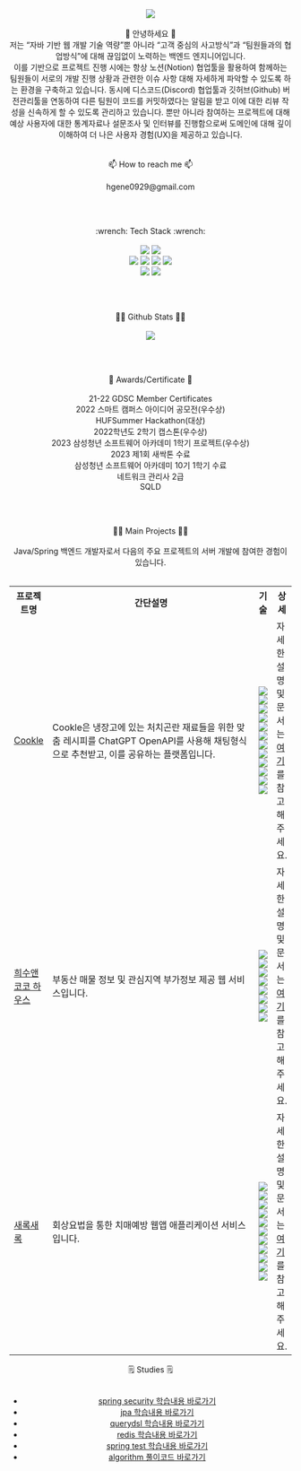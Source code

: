 <div align="center">
  <img src="https://capsule-render.vercel.app/api?type=Waving&color=auto&height=300&section=header&text=Hi!%20there&fontSize=90" />
</div>

</br>

<div align="center"> 👋 안녕하세요 👋</br>
저는 “자바 기반 웹 개발 기술 역량”뿐 아니라 “고객 중심의 사고방식”과 “팀원들과의 협업방식”에 대해 끊임없이 노력하는 백엔드 엔지니어입니다.</br>
이를 기반으로 프로젝트 진행 시에는 항상 노션(Notion) 협업툴을 활용하여 함께하는 팀원들이 서로의 개발 진행 상황과 관련한 이슈 사항 대해 자세하게 파악할 수 있도록 하는 환경을 구축하고 있습니다.
동시에 디스코드(Discord) 협업툴과 깃허브(Github) 버전관리툴을 연동하여 다른 팀원이 코드를 커밋하였다는 알림을 받고 이에 대한 리뷰 작성을 신속하게 할 수 있도록 관리하고 있습니다.
뿐만 아니라 참여하는 프로젝트에 대해 예상 사용자에 대한 통계자료나 설문조사 및 인터뷰를 진행함으로써 도메인에 대해 깊이 이해하여 더 나은 사용자 경험(UX)을 제공하고 있습니다.</br>
</div></br>

</br>

<div align="center"> 📫 How to reach me 📫 </div></br>

<div align="center">
  <span>hgene0929@gmail.com</span>
</div>

</br></br>

<div align="center"> :wrench: Tech Stack :wrench: </div></br>

<div align="center">
  <span><img src="https://img.shields.io/badge/Java-444444?style=for-the-badge&logo=Java&logoColor=orange"></span>
  <span><img src="https://img.shields.io/badge/Spring Framework-444444?style=for-the-badge&logo=Spring&logoColor=#6DB33F"></span></br>
  <span><img src="https://img.shields.io/badge/MySQL-444444?style=for-the-badge&logo=MySQL&logoColor=#4479A1"></span>
  <span><img src="https://img.shields.io/badge/MariaDB-444444?style=for-the-badge&logo=MariaDB&logoColor=#003545"></span>
  <span><img src="https://img.shields.io/badge/Redis-444444?style=for-the-badge&logo=redis&logoColor=#DC382D"></span>
  <span><img src="https://img.shields.io/badge/querydsl-444444?style=for-the-badge&logo=querydsl&logoColor=#6DB33F"></span></br>
  <span><img src="https://img.shields.io/badge/Amazon AWS-444444?style=for-the-badge&logo=amazonaws&logoColor=#232F3E"></span>
  <span><img src="https://img.shields.io/badge/Github Actions-444444?style=for-the-badge&logo=githubactions&logoColor=#2088FF"></span>
</div>

</br></br>

<div align="center"> 👷‍♂️ Github Stats 👷‍♂️ </div></br>

<div align="center">
  <img src="https://github-readme-stats.vercel.app/api?username=hgene0929&show_icons=true">
</div>

</br></br>

<div align="center"> 🥇 Awards/Certificate 🥇 </div></br>

<div align="center">
  <div> 21-22 GDSC Member Certificates</div>
  <div> 2022 스마트 캠퍼스 아이디어 공모전(우수상)</div>
  <div> HUFSummer Hackathon(대상)</div>
  <div> 2022학년도 2학기 캡스톤(우수상) </div>
  <div> 2023 삼성청년 소프트웨어 아카데미 1학기 프로젝트(우수상) </div>
  <div> 2023 제1회 새싹톤 수료 </div>
  <div> 삼성청년 소프트웨어 아카데미 10기 1학기 수료 </div>
  <div> 네트워크 관리사 2급 </div>
  <div> SQLD </div>
</div>

</br></br>

<div align="center"> 👷‍♂️ Main Projects 👷‍♂️ </div></br>

<div align="center">
  Java/Spring 백엔드 개발자로서 다음의 주요 프로젝트의 서버 개발에 참여한 경험이 있습니다.</br></br>
  <table>
    <tr>
        <th> 프로젝트명 </th>
        <th> 간단설명 </th>
        <th> 기술 </th>
        <th> 상세 </th>
    </tr>
    <tr>
        <td> <a href="https://github.com/askus-2023"> Cookle </a> </td>
      <td width="500px"> Cookle은 냉장고에 있는 처치곤란 재료들을 위한 맞춤 레시피를 ChatGPT OpenAPI를 사용해 채팅형식으로 추천받고, 이를 공유하는 플랫폼입니다.</td>
        <td>
        <img src="https://img.shields.io/badge/Java-444444?style=for-the-badge&logo=Java&logoColor=yellow">
        <img src="https://img.shields.io/badge/Spring Boot-444444?style=for-the-badge&logo=Spring Boot&logoColor=#6DB33F">
        <img src="https://img.shields.io/badge/Spring Data Jpa-444444?style=for-the-badge&logo=Spring&logoColor=#6DB33F">
        <img src="https://img.shields.io/badge/Spring Security-444444?style=for-the-badge&logo=Spring Security&logoColor=#6DB33F">
        <img src="https://img.shields.io/badge/querydsl-444444?style=for-the-badge&logo=querydsl&logoColor=#6DB33F">
        <img src="https://img.shields.io/badge/MySQL-444444?style=for-the-badge&logo=MySQL&logoColor=##4479A1">
        <img src="https://img.shields.io/badge/Amazon S3-444444?style=for-the-badge&logo=Amazon S3&logoColor=#569A31">
        <img src="https://img.shields.io/badge/Amazon EC2-444444?style=for-the-badge&logo=Amazon EC2&logoColor=#FF9900">
        <img src="https://img.shields.io/badge/Amazon CodeDeploy-444444?style=for-the-badge&logo=Amazon CodeDeploy&logoColor=##2088FF">
        <img src="https://img.shields.io/badge/GitHub Actions-444444?style=for-the-badge&logo=GitHub Actions&logoColor=##2088FF">
        <img src="https://img.shields.io/badge/Redis-444444?style=for-the-badge&logo=redis&logoColor=##2088FF">
        <img src="https://img.shields.io/badge/openai-444444?style=for-the-badge&logo=openai&logoColor=#412991">
        </td>
        <td>
          자세한 설명 및 문서는 <a href="https://github.com/askus-2023"> 여기 </a>를 참고해주세요.</br>
        </td>
    </tr>   
    <tr>
        <td> <a href="https://github.com/avalon-202n"> 희수앤코코 하우스 </a> </td>
      <td width="500px">부동산 매물 정보 및 관심지역 부가정보 제공 웹 서비스입니다.</td>
        <td>
        <img src="https://img.shields.io/badge/Java-444444?style=for-the-badge&logo=Java&logoColor=yellow">
        <img src="https://img.shields.io/badge/Spring Boot-444444?style=for-the-badge&logo=Spring Boot&logoColor=#6DB33F">
        <img src="https://img.shields.io/badge/Spring Data Jpa-444444?style=for-the-badge&logo=Spring&logoColor=#6DB33F">
        <img src="https://img.shields.io/badge/Spring Security-444444?style=for-the-badge&logo=Spring Security&logoColor=#6DB33F">
        <img src="https://img.shields.io/badge/DB2-444444?style=for-the-badge&logo=MYSQL&logoColor=##4479A1">
        <img src="https://img.shields.io/badge/Javascript-444444?style=for-the-badge&logo=Javascript&logoColor=##2088FF">
        <img src="https://img.shields.io/badge/Vue.js-444444?style=for-the-badge&logo=Vue.js&logoColor=##2088FF">
        <img src="https://img.shields.io/badge/Redis-444444?style=for-the-badge&logo=redis&logoColor=##2088FF">
        </td>
        <td>
          자세한 설명 및 문서는 <a href="https://github.com/hgene0929/heesu_and_coco_house"> 여기 </a>를 참고해주세요.</br>
        </td>
    </tr>
    <tr>
        <td> <a href="https://github.com/pika-2023"> 새록새록 </a> </td>
      <td width="500px">회상요법을 통한 치매예방 웹앱 애플리케이션 서비스입니다.</td>
        <td>
        <img src="https://img.shields.io/badge/Java-444444?style=for-the-badge&logo=Java&logoColor=yellow">
        <img src="https://img.shields.io/badge/Spring Boot-444444?style=for-the-badge&logo=Spring Boot&logoColor=#6DB33F">
        <img src="https://img.shields.io/badge/Spring Data Jpa-444444?style=for-the-badge&logo=Spring&logoColor=#6DB33F">
        <img src="https://img.shields.io/badge/Spring Security-444444?style=for-the-badge&logo=Spring Security&logoColor=#6DB33F">
        <img src="https://img.shields.io/badge/MySQL-444444?style=for-the-badge&logo=MySQL&logoColor=##4479A1">
        <img src="https://img.shields.io/badge/Amazon S3-444444?style=for-the-badge&logo=Amazon S3&logoColor=#569A31">
        <img src="https://img.shields.io/badge/Amazon EC2-444444?style=for-the-badge&logo=Amazon EC2&logoColor=#FF9900">
        <img src="https://img.shields.io/badge/Amazon CodeDeploy-444444?style=for-the-badge&logo=Amazon CodeDeploy&logoColor=##2088FF">
        <img src="https://img.shields.io/badge/GitHub Actions-444444?style=for-the-badge&logo=GitHub Actions&logoColor=##2088FF">
        <img src="https://img.shields.io/badge/Redis-444444?style=for-the-badge&logo=redis&logoColor=##2088FF">
        <img src="https://img.shields.io/badge/openai-444444?style=for-the-badge&logo=openai&logoColor=#412991">
        </td>
        <td>
          자세한 설명 및 문서는 <a href="https://github.com/pika-2023"> 여기 </a>를 참고해주세요.</br>
        </td>
    </tr>
</table>

<div align="center"> 🗒️ Studies 🗒️ </div></br>

- [spring security 학습내용 바로가기](https://github.com/PragmaticArchive/SpringSecurity)
- [jpa 학습내용 바로가기]()
- [querydsl 학습내용 바로가기]()
- [redis 학습내용 바로가기]()
- [spring test 학습내용 바로가기]()
- [algorithm 풀이코드 바로가기](https://github.com/PragmaticArchive/Algorithm)

</div>

<!--
**hgene0929/hgene0929** is a ✨ _special_ ✨ repository because its `README.md` (this file) appears on your GitHub profile.

Here are some ideas to get you started:

- 🔭 I’m currently working on ...
- 🌱 I’m currently learning ...
- 👯 I’m looking to collaborate on ...
- 🤔 I’m looking for help with ...
- 💬 Ask me about ...
- 📫 How to reach me: ...
- 😄 Pronouns: ...
- ⚡ Fun fact: ...
-->
